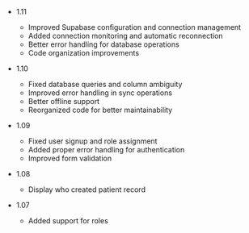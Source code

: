 * 1.11
  * Improved Supabase configuration and connection management
  * Added connection monitoring and automatic reconnection
  * Better error handling for database operations
  * Code organization improvements
    
* 1.10
  * Fixed database queries and column ambiguity
  * Improved error handling in sync operations
  * Better offline support
  * Reorganized code for better maintainability
    
* 1.09
  * Fixed user signup and role assignment
  * Added proper error handling for authentication
  * Improved form validation
    
* 1.08
  * Display who created patient record
    
* 1.07
  * Added support for roles